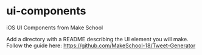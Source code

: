 # ui-components
iOS UI Components from Make School

Add a directory with a README describing the UI element you will make. Follow the guide here: https://github.com/MakeSchool-18/Tweet-Generator

